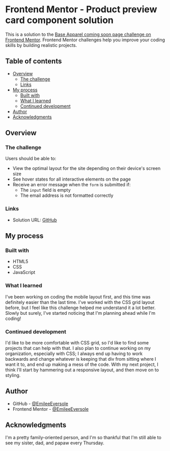 # Frontend Mentor - Product preview card component solution

This is a solution to the [Base Apparel coming soon page challenge on Frontend Mentor](https://www.frontendmentor.io/challenges/base-apparel-coming-soon-page-5d46b47f8db8a7063f9331a0). Frontend Mentor challenges help you improve your coding skills by building realistic projects. 

## Table of contents

- [Overview](#overview)
  - [The challenge](#the-challenge)
  - [Links](#links)
- [My process](#my-process)
  - [Built with](#built-with)
  - [What I learned](#what-i-learned)
  - [Continued development](#continued-development)
- [Author](#author)
- [Acknowledgments](#acknowledgments)


## Overview

### The challenge

Users should be able to:

- View the optimal layout for the site depending on their device's screen size
- See hover states for all interactive elements on the page
- Receive an error message when the `form` is submitted if:
  - The `input` field is empty
  - The email address is not formatted correctly

### Links

- Solution URL: [GitHub](https://emileeeversole.github.io/FEM-Apparel-Coming-Soon/)

## My process

### Built with

- HTML5
- CSS
- JavaScript

### What I learned

I've been working on coding the mobile layout first, and this time was definitely easier than the last time. I've worked with the CSS grid layout before, but I feel like this challenge helped me understand it a lot better. Slowly but surely, I've started noticing that I'm planning ahead while I'm coding! 

### Continued development

I'd like to be more comfortable with CSS grid, so I'd like to find some projects that can help with that. I also plan to continue working on my organization, especially with CSS; I always end up having to work backwards and change whatever is keeping that div from sitting where I want it to, and end up making a mess of the code. With my next project, I think I'll start by hammering out a responsive layout, and then move on to styling. 

## Author

- GitHub - [@EmileeEversole](https://github.com/EmileeEversole)
- Frontend Mentor - [@EmileeEversole](https://www.frontendmentor.io/profile/EmileeEversole)

## Acknowledgments

I'm a pretty family-oriented person, and I'm so thankful that I'm still able to see my sister, dad, and papaw every Thursday. 